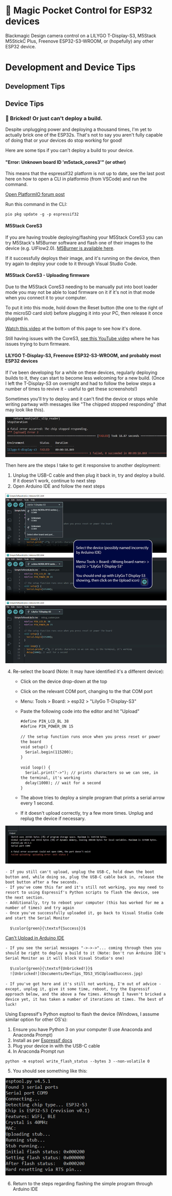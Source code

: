 # :movie_camera: Magic Pocket Control for ESP32 devices
Blackmagic Design camera control on a LILYGO T-Display-S3, M5Stack M5StickC Plus, Freenove ESP32-S3-WROOM, or (hopefully) any other ESP32 device.

# Development and Device Tips

## Development Tips




## Device Tips

### :bricks: Bricked! Or just can't deploy a build.
Despite unplugging power and deploying a thousand times, I'm yet to actually brick one of the ESP32s. That's not to say you aren't fully capable of doing that or your devices do stop working for good!

Here are some tips if you can't deploy a build to your device.

#### "Error: Unknown board ID 'm5stack_cores3'" (or other)
This means that the espressif32 platform is not up to date, see the last post here on how to open a CLI in platformio (from VSCode) and run the command.

[Open PlatformIO forum post](https://community.platformio.org/t/error-unknown-board-id-heltec-wifi-lora-32-v3/33267)

Run this command in the CLI:
```
pio pkg update -g -p espressif32
```

#### M5Stack CoreS3
If you are having trouble deploying/flashing your M5Stack CoreS3 you can try M5Stack's M5Burner software and flash one of their images to the device (e.g. UIFlow2.0). [M5Burner is available here](https://docs.m5stack.com/en/download).

If it successfully deploys their image, and it's running on the device, then try again to deploy your code to it through Visual Studio Code.

#### M5Stack CoreS3 - Uploading firmware
Due to the M5Stack CoreS3 needing to be manually put into boot loader mode you may not be able to load firmware on it if it's not in that mode when you connect it to your computer.

To put it into this mode, hold down the Reset button (the one to the right of the microSD card slot) before plugging it into your PC, then release it once plugged in.

[Watch this video](https://docs.m5stack.com/en/core/CoreS3) at the bottom of this page to see how it's done.

Still having issues with the CoreS3, [see this YouTube video](https://www.youtube.com/watch?v=SgDRYp2tiQw) where he has issues trying to burn firmware.

#### LILYGO T-Display-S3, Freenove ESP32-S3-WROOM, and probably most ESP32 devices
If I've been developing for a while on these devices, regularly deploying builds to it, they can start to become less welcoming for a new build. (Once I left the T-Display-S3 on overnight and had to follow the below steps a number of times to revive it - useful to get these screenshots!)

Sometimes you'll try to deploy and it can't find the device or stops while writing partway with messages like "The chipped stopped responding" (that may look like this).

![Can't deploy to T-Display-S3](Documents/DevTips_TDS3_CantDeploy.jpg)

Then here are the steps I take to get it responsive to another deployment:
1. Unplug the USB-C cable and then plug it back in, try and deploy a build. If it doesn't work, continue to next step
2. Open Arduino IDE and follow the next steps

![Arduino IDE](Documents/DevTips_TDS3_ArduinoIDE.jpg)

4. Re-select the board (Note: It may have identified it's a different device):
   - Click on the device drop-down at the top
   - Click on the relevant COM port, changing to the that COM port
   - Menu: Tools > Board: <Wrong board name> > esp32 > "LilyGo T-Display-S3"
   - Paste the following code into the editor and hit "Upload"
  
      ```
      #define PIN_LCD_BL 38 
      #define PIN_POWER_ON 15

      // the setup function runs once when you press reset or power the board
      void setup() {
        Serial.begin(115200);
      }

      void loop() {
        Serial.print("->"); // prints characters so we can see, in the terminal, it's working
        delay(1000); // wait for a second
      }
      ```
  
    - The above tries to deploy a simple program that prints a serial arrow every 1 second.
    - If it doesn't upload correctly, try a few more times. Unplug and replug the device if necessary.
   
![Can't Upload in Arduino IDE](Documents/DevTips_TDS3_CantUpload.jpg)
   
    - If you still can't upload, unplug the USB-C, hold down the boot button and, while doing so, plug the USB-C cable back in, release the boot button after a few seconds.
    - If you've come this far and it's still not working, you may need to resort to using Espressif's Python scripts to flash the device, see the next section.
    - Additionally, try to reboot your computer (this has worked for me a number of times) and try again
    - Once you've successfully uploaded it, go back to Visual Studio Code and start the Serial Monitor

      $\color{green}{\textsf{Success}}$
[Can't Upload in Arduino IDE](Documents/DevTips_TDS3_UploadSuccess.jpg)
    
    - If you see the serial messages "->->->"... coming through then you should be right to deploy a build to it (Note: Don't run Arduino IDE's Serial Monitor as it will block Visual Studio's one)

      $\color{green}{\textsf{Unbricked!}}$
      ![Unbricked!](Documents/DevTips_TDS3_VSCUploadSuccess.jpg)

    - If you've got here and it's still not working, I'm out of advice - except, unplug it, give it some time, reboot, try the Espressif approach below, and the above a few times. Athough I haven't bricked a device yet, it has taken a number of iterations at times. The best of luck!
  


Using Espressif's Python esptool to flash the device (Windows, I assume similar option for other OS's):
1. Ensure you have Python 3 on your computer (I use Anaconda and Anaconda Prompt)
2. Install as per [Espressif docs](https://docs.espressif.com/projects/esptool/en/latest/esp32/installation.html)
3. Plug your device in with the USB-C cable
4. In Anaconda Prompt run

```
python -m esptool write_flash_status --bytes 3 --non-volatile 0
```
  
5. You should see something like this:

![esptool](Documents/DevTips_DTS3_Esptool.jpg)

6. Return to the steps regarding flashing the simple program through Arduino IDE
